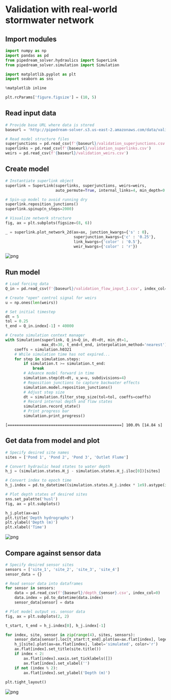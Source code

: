# Validation with real-world stormwater network

## Import modules


```python
import numpy as np
import pandas as pd
from pipedream_solver.hydraulics import SuperLink
from pipedream_solver.simulation import Simulation

import matplotlib.pyplot as plt
import seaborn as sns

%matplotlib inline

plt.rcParams['figure.figsize'] = (10, 5)
```

## Read input data


```python
# Provide base URL where data is stored
baseurl = 'http://pipedream-solver.s3.us-east-2.amazonaws.com/data/validation'

# Read model structure files
superjunctions = pd.read_csv(f'{baseurl}/validation_superjunctions.csv')
superlinks = pd.read_csv(f'{baseurl}/validation_superlinks.csv')
weirs = pd.read_csv(f'{baseurl}/validation_weirs.csv')
```

## Create model


```python
# Instantiate superlink object
superlink = SuperLink(superlinks, superjunctions, weirs=weirs,
                      auto_permute=True, internal_links=4, min_depth=0.0)

# Spin-up model to avoid running dry
superlink.reposition_junctions()
superlink.spinup(n_steps=2000)
```


```python
# Visualize network structure
fig, ax = plt.subplots(figsize=(8, 6))

_ = superlink.plot_network_2d(ax=ax, junction_kwargs={'s' : 0},
                              superjunction_kwargs={'c' : '0.25'},
                              link_kwargs={'color' : '0.5'},
                              weir_kwargs={'color' : 'r'})
```


![png](https://pipedream-solver.s3.us-east-2.amazonaws.com/img/validation/validation_0.png)


## Run model


```python
# Load forcing data
Q_in = pd.read_csv(f'{baseurl}/validation_flow_input_1.csv', index_col=0)

# Create "open" control signal for weirs
u = np.ones(len(weirs))
```


```python
# Set initial timestep
dt = 5
tol = 0.25
t_end = Q_in.index[-1] + 40000

# Create simulation context manager
with Simulation(superlink, Q_in=Q_in, dt=dt, min_dt=1,
                max_dt=30, t_end=t_end, interpolation_method='nearest') as simulation:
    coeffs = simulation.h0321
    # While simulation time has not expired...
    for step in simulation.steps:
        if simulation.t >= simulation.t_end:
            break
        # Advance model forward in time
        simulation.step(dt=dt, u_w=u, subdivisions=4)
        # Reposition junctions to capture backwater effects
        simulation.model.reposition_junctions()
        # Adjust step size
        dt = simulation.filter_step_size(tol=tol, coeffs=coeffs)
        # Record internal depth and flow states
        simulation.record_state()
        # Print progress bar
        simulation.print_progress()
```

    [==================================================] 100.0% [14.84 s]

## Get data from model and plot


```python
# Specify desired site names
sites = ['Pond 1', 'Pond 2', 'Pond 3', 'Outlet Flume']

# Convert hydraulic head states to water depth
h_j = (simulation.states.H_j - simulation.states.H_j.iloc[0])[sites]

# Convert index to epoch time
h_j.index = pd.to_datetime((simulation.states.H_j.index * 1e9).astype(int))
```


```python
# Plot depth states of desired sites
sns.set_palette('husl')
fig, ax = plt.subplots()

h_j.plot(ax=ax)
plt.title('Depth hydrographs')
plt.ylabel('Depth (m)')
plt.xlabel('Time')
```

![png](https://pipedream-solver.s3.us-east-2.amazonaws.com/img/validation/validation_1.png)


## Compare against sensor data


```python
# Specify desired sensor sites
sensors = ['site_1', 'site_2', 'site_3', 'site_4']
sensor_data = {}

# Read sensor data into dataframes
for sensor in sensors:
    data = pd.read_csv(f'{baseurl}/depth_{sensor}.csv', index_col=0)
    data.index = pd.to_datetime(data.index)
    sensor_data[sensor] = data
```


```python
# Plot model output vs. sensor data
fig, ax = plt.subplots(2, 2)

t_start, t_end = h_j.index[0], h_j.index[-1] 

for index, site, sensor in zip(range(4), sites, sensors):
    sensor_data[sensor].loc[t_start:t_end].plot(ax=ax.flat[index], legend=False, color='0.7')
    h_j[site].plot(ax=ax.flat[index], label='simulated', color='r')
    ax.flat[index].set_title(site.title())
    if index < 2:
        ax.flat[index].xaxis.set_ticklabels([])
        ax.flat[index].set_xlabel('')   
    if not (index % 2):
        ax.flat[index].set_ylabel('Depth (m)')
    
plt.tight_layout()
```


![png](https://pipedream-solver.s3.us-east-2.amazonaws.com/img/validation/validation_2.png)

